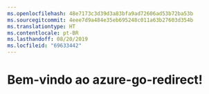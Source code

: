 ```yaml
---
ms.openlocfilehash: 48e7173c3d39d3a83bfa9ad72606ad53b72ba53b
ms.sourcegitcommit: 4eee7d9a484e35eb695248c011a63b27603d354b
ms.translationtype: HT
ms.contentlocale: pt-BR
ms.lasthandoff: 08/20/2019
ms.locfileid: "69633442"
---
```

# <a name="welcome-to-azure-go-redirect"></a>Bem-vindo ao azure-go-redirect!